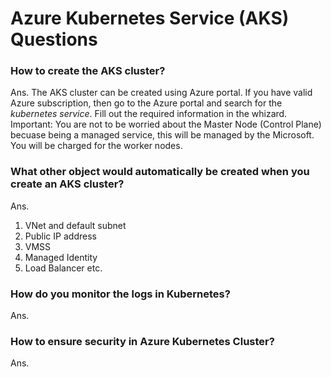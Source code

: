# Azure Kubernetes Service (AKS) Questions

### How to create the AKS cluster?

Ans. The AKS cluster can be created using Azure portal. If you have valid Azure subscription, then go to the Azure portal and search for the *kubernetes service*. Fill out the required information in the whizard.
Important: You are not to be worried about the Master Node (Control Plane) becuase being a managed service, this will be managed by the Microsoft. You will be charged for the worker nodes.

### What other object would automatically be created when you create an AKS cluster?

Ans. 
1. VNet and default subnet
2. Public IP address
3. VMSS
4. Managed Identity
5. Load Balancer etc.

### How do you monitor the logs in Kubernetes?

Ans.

### How to ensure security in Azure Kubernetes Cluster?

Ans. 